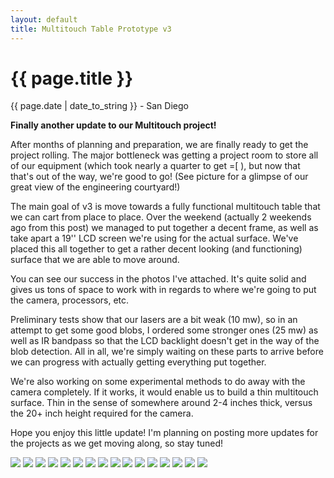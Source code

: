 ```yaml
---
layout: default
title: Multitouch Table Prototype v3
---
```


{{ page.title }}
================
<p class='meta'>{{ page.date | date_to_string }} - San Diego</p>

**Finally another update to our Multitouch project!**

After months of planning and preparation, we are finally ready to get
the project rolling. The major bottleneck was getting a project room to
store all of our equipment (which took nearly a quarter to get =\[ ),
but now that that's out of the way, we're good to go! (See picture for
a glimpse of our great view of the engineering courtyard!)

The main goal of v3 is move towards a fully functional multitouch table
that we can cart from place to place. Over the weekend (actually 2
weekends ago from this post) we managed to put together a decent frame,
as well as take apart a 19'' LCD screen we're using for the actual
surface. We've placed this all together to get a rather decent looking
(and functioning) surface that we are able to move around.

You can see our success in the photos I've attached. It's quite solid
and gives us tons of space to work with in regards to where we're going
to put the camera, processors, etc.

Preliminary tests show that our lasers are a bit weak (10 mw), so in an
attempt to get some good blobs, I ordered some stronger ones (25 mw) as
well as IR bandpass so that the LCD backlight doesn't get in the way of
the blob detection. All in all, we're simply waiting on these parts to
arrive before we can progress with actually getting everything put
together.

We're also working on some experimental methods to do away with the
camera completely. If it works, it would enable us to build a thin
multitouch surface. Thin in the sense of somewhere around 2-4 inches
thick, versus the 20+ inch height required for the camera.

Hope you enjoy this little update! I'm planning on posting more updates
for the projects as we get moving along, so stay tuned!

![](/static/img/MTPv3/646961-0-frame.jpg.scaled.500.jpg)
![](/static/img/MTPv3/646961-0-IMG_0830.jpg.scaled.500.jpg)
![](/static/img/MTPv3/646961-0-IMG_0829.jpg.scaled.500.jpg)
![](/static/img/MTPv3/646961-0-IMG_0828.jpg.scaled.500.jpg)
![](/static/img/MTPv3/646961-0-IMG_0827.jpg.scaled.500.jpg)
![](/static/img/MTPv3/646961-0-IMG_0826.jpg.scaled.500.jpg)
![](/static/img/MTPv3/646961-0-IMG_0825.jpg.scaled.500.jpg)
![](/static/img/MTPv3/646961-0-IMG_0824.jpg.scaled.500.jpg)
![](/static/img/MTPv3/646961-0-IMG_0823.jpg.scaled.500.jpg)
![](/static/img/MTPv3/646961-0-IMG_0822.jpg.scaled.500.jpg)
![](/static/img/MTPv3/646961-0-IMG_0820.jpg.scaled.500.jpg)
![](/static/img/MTPv3/646961-0-IMG_0819.jpg.scaled.500.jpg)
![](/static/img/MTPv3/646961-0-IMG_0818.jpg.scaled.500.jpg)
![](/static/img/MTPv3/646961-0-IMAGE_019.jpg.scaled.500.jpg)
![](/static/img/MTPv3/646961-0-IMAGE_018.jpg.scaled.500.jpg)
![](/static/img/MTPv3/646961-0-IMG_0831.jpg.scaled.500.jpg)